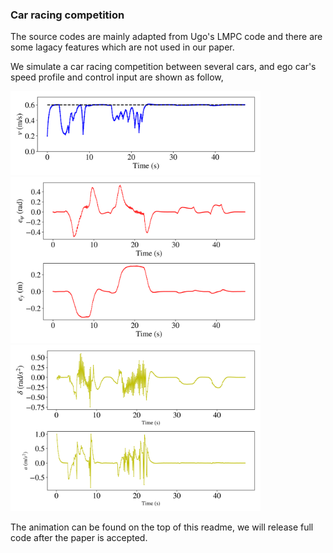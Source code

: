 ### Car racing competition
The source codes are mainly adapted from Ugo's LMPC code and there are some lagacy features which are not used in our paper.

We simulate a car racing competition between several cars, and ego car's speed profile and control input are shown as follow,  

<img src="lmpc-speed-norm-profile.png" width="400">

<img src="lmpc-deviation-profile.png" width="400">

<img src="lmpc-input-profile.png" width="400">

The animation can be found on the top of this readme, we will release full code after the paper is accepted.